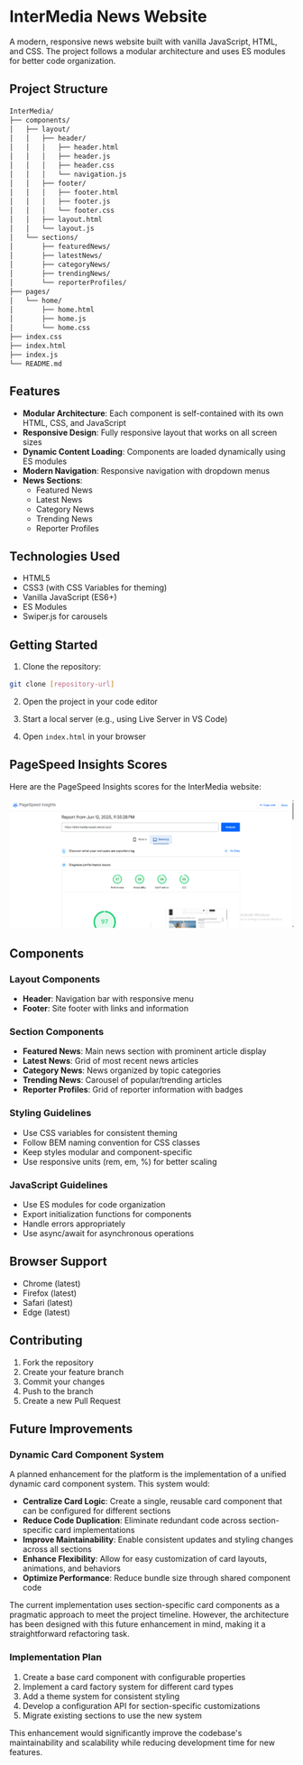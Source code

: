 # InterMedia News Website

A modern, responsive news website built with vanilla JavaScript, HTML, and CSS. The project follows a modular architecture and uses ES modules for better code organization.

## Project Structure

```
InterMedia/
├── components/
│   ├── layout/
│   │   ├── header/
│   │   │   ├── header.html
│   │   │   ├── header.js
│   │   │   ├── header.css
│   │   │   └── navigation.js
│   │   ├── footer/
│   │   │   ├── footer.html
│   │   │   ├── footer.js
│   │   │   └── footer.css
│   │   ├── layout.html
│   │   └── layout.js
│   └── sections/
│       ├── featuredNews/
│       ├── latestNews/
│       ├── categoryNews/
│       ├── trendingNews/
│       └── reporterProfiles/
├── pages/
│   └── home/
│       ├── home.html
│       ├── home.js
│       └── home.css
├── index.css
├── index.html
├── index.js
└── README.md
```

## Features

- **Modular Architecture**: Each component is self-contained with its own HTML, CSS, and JavaScript
- **Responsive Design**: Fully responsive layout that works on all screen sizes
- **Dynamic Content Loading**: Components are loaded dynamically using ES modules
- **Modern Navigation**: Responsive navigation with dropdown menus
- **News Sections**:
  - Featured News
  - Latest News
  - Category News
  - Trending News
  - Reporter Profiles

## Technologies Used

- HTML5
- CSS3 (with CSS Variables for theming)
- Vanilla JavaScript (ES6+)
- ES Modules
- Swiper.js for carousels

## Getting Started

1. Clone the repository:
```bash
git clone [repository-url]
```

2. Open the project in your code editor

3. Start a local server (e.g., using Live Server in VS Code)

4. Open `index.html` in your browser

## PageSpeed Insights Scores

Here are the PageSpeed Insights scores for the InterMedia website:

![PageSpeed Insights Score](assets/pagespeed_insights.png)

## Components

### Layout Components
- **Header**: Navigation bar with responsive menu
- **Footer**: Site footer with links and information

### Section Components
- **Featured News**: Main news section with prominent article display
- **Latest News**: Grid of most recent news articles
- **Category News**: News organized by topic categories
- **Trending News**: Carousel of popular/trending articles
- **Reporter Profiles**: Grid of reporter information with badges

### Styling Guidelines

- Use CSS variables for consistent theming
- Follow BEM naming convention for CSS classes
- Keep styles modular and component-specific
- Use responsive units (rem, em, %) for better scaling

### JavaScript Guidelines

- Use ES modules for code organization
- Export initialization functions for components
- Handle errors appropriately
- Use async/await for asynchronous operations

## Browser Support

- Chrome (latest)
- Firefox (latest)
- Safari (latest)
- Edge (latest)

## Contributing

1. Fork the repository
2. Create your feature branch
3. Commit your changes
4. Push to the branch
5. Create a new Pull Request

## Future Improvements

### Dynamic Card Component System
A planned enhancement for the platform is the implementation of a unified dynamic card component system. This system would:

- **Centralize Card Logic**: Create a single, reusable card component that can be configured for different sections
- **Reduce Code Duplication**: Eliminate redundant code across section-specific card implementations
- **Improve Maintainability**: Enable consistent updates and styling changes across all sections
- **Enhance Flexibility**: Allow for easy customization of card layouts, animations, and behaviors
- **Optimize Performance**: Reduce bundle size through shared component code

The current implementation uses section-specific card components as a pragmatic approach to meet the project timeline. However, the architecture has been designed with this future enhancement in mind, making it a straightforward refactoring task.

### Implementation Plan
1. Create a base card component with configurable properties
2. Implement a card factory system for different card types
3. Add a theme system for consistent styling
4. Develop a configuration API for section-specific customizations
5. Migrate existing sections to use the new system

This enhancement would significantly improve the codebase's maintainability and scalability while reducing development time for new features. 